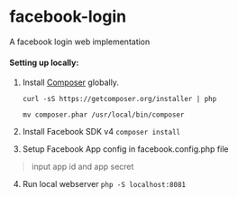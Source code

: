 # facebook-login
A facebook login web implementation

#### Setting up locally:
1. Install [Composer](https://getcomposer.org/doc/00-intro.md#installation-linux-unix-osx) globally.

	``curl -sS https://getcomposer.org/installer | php``
	
	``mv composer.phar /usr/local/bin/composer``

2. Install Facebook SDK v4
  ``composer install``

3. Setup Facebook App config in facebook.config.php file
  > input app id and app secret

4. Run local webserver
  ``php -S localhost:8081``



